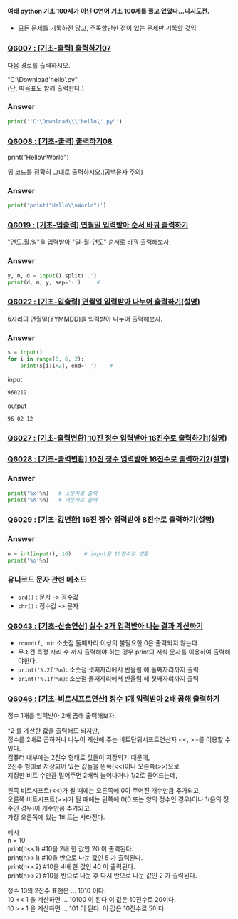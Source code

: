 #### 여태 python 기초 100제가 아닌 C언어 기초 100제를 풀고 있었다...다시도전.
- 모든 문제를 기록하진 않고, 주목할만한 점이 있는 문제만 기록할 것임
### [Q6007 : [기초-출력] 출력하기07](https://codeup.kr/problem.php?id=6007)
다음 경로를 출력하시오.  

"C:\Download\'hello'.py"  
(단, 따옴표도 함께 출력한다.)
### Answer
```python
print('"C:\Download\\\'hello\'.py"')
```
### [Q6008 : [기초-출력] 출력하기08](https://codeup.kr/problem.php?id=6008)
print("Hello\nWorld")  

위 코드를 정확히 그대로 출력하시오.(공백문자 주의)
### Answer
```python
print('print("Hello\\nWorld")')
```

### [Q6019 : [기초-입출력] 연월일 입력받아 순서 바꿔 출력하기](https://codeup.kr/problem.php?id=6019)
"연도.월.일"을 입력받아 "일-월-연도" 순서로 바꿔 출력해보자.
### Answer
```python
y, m, d = input().split('.')
print(d, m, y, sep='-')     #
```
### [Q6022 : [기초-입출력] 연월일 입력받아 나누어 출력하기(설명)](https://codeup.kr/problem.php?id=6022)
6자리의 연월일(YYMMDD)을 입력받아 나누어 출력해보자.
### Answer
```python
s = input()
for i in range(0, 6, 2):
    print(s[i:i+2], end=' ')    #
```
input
```
960212
```
output
```
96 02 12
```
### [Q6027 : [기초-출력변환] 10진 정수 입력받아 16진수로 출력하기1(설명)](https://codeup.kr/problem.php?id=6027)
### [Q6028 : [기초-출력변환] 10진 정수 입력받아 16진수로 출력하기2(설명)](https://codeup.kr/problem.php?id=6028)
### Answer
```python
print('%x'%n)   # 소문자로 출력
print('%X'%n)   # 대문자로 출력
```
### [Q6029 : [기초-값변환] 16진 정수 입력받아 8진수로 출력하기(설명)](https://codeup.kr/problem.php?id=6029)
### Answer
```python
n = int(input(), 16)    # input을 16진수로 변환
print('%o'%n)
```
### 유니코드 문자 관련 메소드
- `ord()` : 문자 -> 정수값
- `chr()` : 정수값 -> 문자
### [Q6043 : [기초-산술연산] 실수 2개 입력받아 나눈 결과 계산하기](https://codeup.kr/problem.php?id=6043)
- `round(f, n)`: 소숫점 둘째자리 이상의 불필요한 0은 출력되지 않는다.
- 무조건 특정 자리 수 까지 출력해야 하는 경우 print의 서식 문자를 이용하여 출력해야한다.
- `print('%.2f'%n)`: 소숫점 셋째자리에서 반올림 해 둘째자리까지 출력
- `print('%.1f'%n)`: 소숫점 둘째자리에서 반올림 해 첫째자리까지 출력
### [Q6046 : [기초-비트시프트연산] 정수 1개 입력받아 2배 곱해 출력하기](https://codeup.kr/problem.php?id=6046)
정수 1개를 입력받아 2배 곱해 출력해보자.  

*2 를 계산한 값을 출력해도 되지만,  
정수를 2배로 곱하거나 나누어 계산해 주는 비트단위시프트연산자 <<, >>를 이용할 수 있다.  
컴퓨터 내부에는 2진수 형태로 값들이 저장되기 때문에,  
2진수 형태로 저장되어 있는 값들을 왼쪽(<<)이나 오른쪽(>>)으로  
지정한 비트 수만큼 밀어주면 2배씩 늘어나거나 1/2로 줄어드는데,  

왼쪽 비트시프트(<<)가 될 때에는 오른쪽에 0이 주어진 개수만큼 추가되고,  
오른쪽 비트시프트(>>)가 될 때에는 왼쪽에 0(0 또는 양의 정수인 경우)이나 1(음의 정수인 경우)이 개수만큼 추가되고,  
가장 오른쪽에 있는 1비트는 사라진다.  

예시  
n = 10  
print(n<<1)  #10을 2배 한 값인 20 이 출력된다.  
print(n>>1)  #10을 반으로 나눈 값인 5 가 출력된다.  
print(n<<2)  #10을 4배 한 값인 40 이 출력된다.  
print(n>>2)  #10을 반으로 나눈 후 다시 반으로 나눈 값인 2 가 출력된다.  

정수 10의 2진수 표현은 ... 1010 이다.  
10 << 1 을 계산하면 ... 10100 이 된다 이 값은 10진수로 20이다.  
10 >> 1 을 계산하면 ... 101 이 된다. 이 값은 10진수로 5이다.  